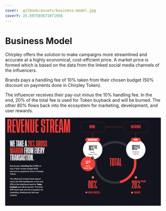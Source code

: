 ```yaml
---
cover: .gitbook/assets/business-model.jpg
coverY: 25.697503671071956
---
```


# Business Model

Chirpley offers the solution to make campaigns more streamlined and accurate at a highly economical, cost-efficient price. A market price is formed which is based on the data from the linked social media channels of the influencers.

Brands pays a handling fee of 10% taken from their chosen budget (50% discount on payments done in Chirpley Token).

The influencer receives their pay-out minus the 10% handling fee. In the end, 20% of the total fee is used for Token buyback and will be burned. The other 80% flows back into the ecosystem for marketing, development, and user rewards.

![](.gitbook/assets/revenue-stream.jpg)
